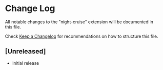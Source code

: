 # Change Log

All notable changes to the "night-cruise" extension will be documented in this file.

Check [Keep a Changelog](http://keepachangelog.com/) for recommendations on how to structure this file.

## [Unreleased]

- Initial release
